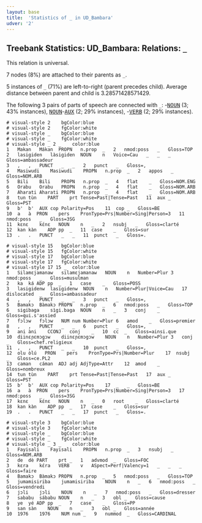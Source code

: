 ```yaml
---
layout: base
title:  'Statistics of _ in UD_Bambara'
udver: '2'
---
```


## Treebank Statistics: UD_Bambara: Relations: `_`

This relation is universal.

7 nodes (8%) are attached to their parents as `_`.

5 instances of `_` (71%) are left-to-right (parent precedes child).
Average distance between parent and child is 3.28571428571429.

The following 3 pairs of parts of speech are connected with `_`: -<tt><a href="bm-pos-NOUN.html">NOUN</a></tt> (3; 43% instances), <tt><a href="bm-pos-NOUN.html">NOUN</a></tt>-<tt><a href="bm-pos-AUX.html">AUX</a></tt> (2; 29% instances), -<tt><a href="bm-pos-VERB.html">VERB</a></tt> (2; 29% instances).


~~~ conllu
# visual-style 2	bgColor:blue
# visual-style 2	fgColor:white
# visual-style _	bgColor:blue
# visual-style _	fgColor:white
# visual-style _ 2 _	color:blue
1	Makan	Mákan	PROPN	n.prop	_	2	nmod:poss	_	Gloss=TOP
2	lasigiden	làsigiden	NOUN	n	Voice=Cau	_	_	_	Gloss=ambassadeur
3	,	,	PUNCT	_	_	2	punct	_	Gloss=,
4	Masiwudi	Masiwudi	PROPN	n.prop	_	2	appos	_	Gloss=NOM.ARB
5	Bili	Bili	PROPN	n.prop	_	4	flat	_	Gloss=NOM.ENG
6	Orabu	Orabu	PROPN	n.prop	_	4	flat	_	Gloss=NOM.ARB
7	Aharati	Aharati	PROPN	n.prop	_	4	flat	_	Gloss=NOM.ARB
8	tun	tùn	PART	prt	Tense=Past|Tense=Past	11	aux	_	Gloss=PST
9	b'	b'	AUX	cop	Polarity=Pos	11	cop	_	Gloss=BE
10	a	à	PRON	pers	PronType=Prs|Number=Sing|Person=3	11	nmod:poss	_	Gloss=3SG
11	kɛnɛ	kɛ́nɛ	NOUN	n	_	2	nsubj	_	Gloss=clarté
12	kan	kàn	ADP	pp	_	11	case	_	Gloss=sur
13	.	.	PUNCT	_	_	11	punct	_	Gloss=.

~~~


~~~ conllu
# visual-style 15	bgColor:blue
# visual-style 15	fgColor:white
# visual-style 17	bgColor:blue
# visual-style 17	fgColor:white
# visual-style 17 15 _	color:blue
1	Silamɛjamanaw	silamɛjamanaw	NOUN	n	Number=Plur	3	nmod:poss	_	Gloss=musulman
2	ka	ká	ADP	pp	_	1	case	_	Gloss=POSS
3	lasigidenw	lasigidenw	NOUN	n	Number=Plur|Voice=Cau	17	dislocated	_	Gloss=ambassadeur
4	,	,	PUNCT	_	_	3	punct	_	Gloss=,
5	Bamakɔ	Bàmakɔ	PROPN	n.prop	_	6	nmod:poss	_	Gloss=TOP
6	sigibaga	sìgi.baga	NOUN	n	_	3	conj	_	Gloss=qui.s'assied
7	fɔlɔw	fɔlɔw	NUM	num	Number=Plur	6	amod	_	Gloss=premier
8	,	,	PUNCT	_	_	6	punct	_	Gloss=,
9	ani	àni	CCONJ	conj	_	10	cc	_	Gloss=ainsi.que
10	diinɛɲɛmɔgɔw	diinɛɲɛmɔgɔw	NOUN	n	Number=Plur	3	conj	_	Gloss=chef.religieux
11	,	,	PUNCT	_	_	10	punct	_	Gloss=,
12	olu	òlú	PRON	pers	PronType=Prs|Number=Plur	17	nsubj	_	Gloss=ce.PL2
13	caman	cáman	ADJ	adj	AdjType=Attr	12	amod	_	Gloss=nombreux
14	tun	tùn	PART	prt	Tense=Past|Tense=Past	17	aux	_	Gloss=PST
15	b'	b'	AUX	cop	Polarity=Pos	17	_	_	Gloss=BE
16	a	à	PRON	pers	PronType=Prs|Number=Sing|Person=3	17	nmod:poss	_	Gloss=3SG
17	kɛnɛ	kɛ́nɛ	NOUN	n	_	0	root	_	Gloss=clarté
18	kan	kàn	ADP	pp	_	17	case	_	Gloss=sur
19	.	.	PUNCT	_	_	17	punct	_	Gloss=.

~~~


~~~ conllu
# visual-style 3	bgColor:blue
# visual-style 3	fgColor:white
# visual-style _	bgColor:blue
# visual-style _	fgColor:white
# visual-style _ 3 _	color:blue
1	Fayisali	Fayisali	PROPN	n.prop	_	3	nsubj	_	Gloss=NOM.ARB
2	de	dè	PART	prt	_	1	advmod	_	Gloss=FOC
3	kɛra	kɛ́ra	VERB	v	ASpect=Perf|Valency=1	_	_	_	Gloss=faire
4	Bamakɔ	Bàmakɔ	PROPN	n.prop	_	5	nmod:poss	_	Gloss=TOP
5	jumamisiriba	jumamisiriba	NOUN	n	_	6	nmod:poss	_	Gloss=vendredi
6	jɔli	jɔli	NOUN	n	_	7	nmod:poss	_	Gloss=dresser
7	sababu	sábabu	NOUN	n	_	3	obl	_	Gloss=cause
8	ye	yé	ADP	pp	_	7	case	_	Gloss=PP
9	san	sàn	NOUN	n	_	3	obl	_	Gloss=année
10	1976	1976	NUM	num	_	9	nummod	_	Gloss=CARDINAL

~~~



